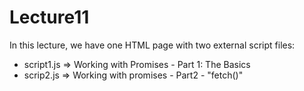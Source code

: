 # Lecture11
In this lecture, we have one HTML page with two external script files:
- script1.js => Working with Promises - Part 1: The Basics
- scrip2.js => Working with promises - Part2 - "fetch()"
